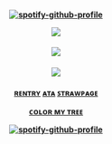 

<h4 align="center">

[![spotify-github-profile](https://spotify-github-profile.kittinanx.com/api/view?uid=amwonvf2avhdwndphxsrhb8g5&cover_image=true&theme=natemoo-re&show_offline=false&background_color=121212&interchange=false&bar_color=5c5c5c&bar_color_cover=false)](https://github.com/kittinan/spotify-github-profile)

  
![](https://files.catbox.moe/83taku.png)
</h4> 
<h4 align="center">

  ![](https://komarev.com/ghpvc/?username=Iovefool&color=grey&style=flat-square&label=˚ʚ♡ɞ˚)
</h4>
</p>

<h4 align="center">
  

![](https://files.catbox.moe/u4pdti.png)


<h4 align="center">
  
[ʀᴇɴᴛʀʏ](https://rentry.co/slipstream) [ᴀᴛᴀ](https://calamity.atabook.org/) [ꜱᴛʀᴀᴡᴘᴀɢᴇ](https://sun2theshrine.straw.page/)

[ᴄᴏʟᴏʀ ᴍʏ ᴛʀᴇᴇ](https://colormytree.me/2024/01JE9VWSQKA5TFYWGT97X64REF)

[![spotify-github-profile](https://spotify-github-profile.kittinanx.com/api/view?uid=amwonvf2avhdwndphxsrhb8g5&cover_image=true&theme=natemoo-re&show_offline=false&background_color=4d4c4c&interchange=true&bar_color=ffffff&bar_color_cover=false)](https://github.com/kittinan/spotify-github-profile)

